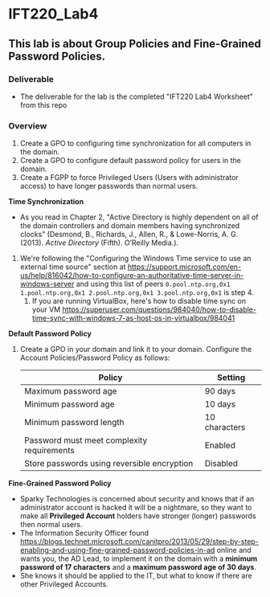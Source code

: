 # IFT220_Lab4

## This lab is about Group Policies and Fine-Grained Password Policies.

### Deliverable
* The deliverable for the lab is the completed "IFT220 Lab4 Worksheet" from this repo


### Overview
1. Create a GPO to configuring time synchronization for all computers in the domain.
1. Create a GPO to configure default password policy for users in the domain.
1. Create a FGPP to force Privileged Users (Users with administrator access) to have longer passwords than normal users.
 
 
**Time Synchronization**
* As you read in Chapter 2, "Active Directory is highly dependent on all of the domain controllers and domain members having synchronized clocks" (Desmond, B., Richards, J., Allen, R., & Lowe-Norris, A. G. (2013). *Active Directory* (Fifth). O’Reilly Media.).
1. We're following the "Configuring the Windows Time service to use an external time source" section at https://support.microsoft.com/en-us/help/816042/how-to-configure-an-authoritative-time-server-in-windows-server and using this list of peers `0.pool.ntp.org,0x1 1.pool.ntp.org,0x1 2.pool.ntp.org,0x1 3.pool.ntp.org,0x1` is step 4.
    1. If you are running VirtualBox, here's how to disable time sync on your VM https://superuser.com/questions/984040/how-to-disable-time-sync-with-windows-7-as-host-os-in-virtualbox/984041


**Default Password Policy**
1. Create a GPO in your domain and link it to your domain.  Configure the Account Policies/Password Policy as follows:

    Policy | Setting
    ------------------------------------------- | -------
    Maximum password age | 90 days
    Minimum password age | 10 days
    Minimum password length | 10 characters
    Password must meet complexity requirements | Enabled
    Store passwords using reversible encryption | Disabled


**Fine-Grained Password Policy**
* Sparky Technologies is concerned about security and knows that if an administrator account is hacked it will be a nightmare, so they want to make all **Privileged Account** holders have stronger (longer) passwords then normal users.  
* The Information Security Officer found https://blogs.technet.microsoft.com/canitpro/2013/05/29/step-by-step-enabling-and-using-fine-grained-password-policies-in-ad online and wants you, the AD Lead, to implement it on the domain with a **minimum password of 17 characters** and a **maximum password age of 30 days**.
* She knows it should be applied to the IT, but what to know if there are other Privileged Accounts.
